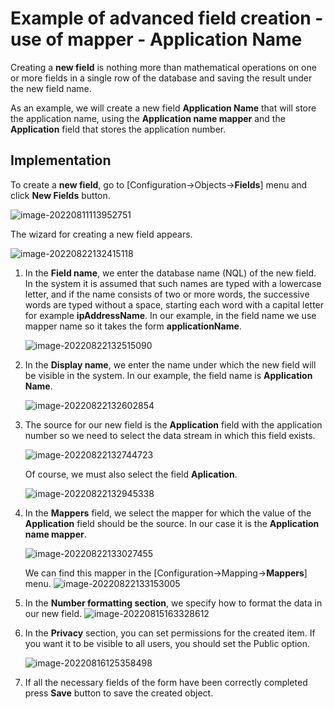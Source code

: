 # Example of advanced field creation - use of mapper - Application Name

Creating a **new field** is nothing more than mathematical operations on one or more fields in a single row of the database and saving the result under the new field name.

As an example, we will create a new field **Application Name** that will store the application name, using the **Application name mapper** and the **Application** field that stores the application number.

## Implementation

To create a **new field**, go to [Configuration->Objects->**Fields**] menu and click **New Fields** button.

![image-20220811113952751](assets_fields_adv/image-20220811113952751.png)

The wizard for creating a new field appears.

![image-20220822132415118](assets_fields_adv/image-20220822132415118.png)



1. In the **Field name**, we enter the database name (NQL) of the new field. In the system it is assumed that such names are typed with a lowercase letter, and if the name consists of two or more words, the successive words are typed without a space, starting each word with a capital letter for example **ipAddressName**. In our example, in the field name we use mapper name so it takes the form **applicationName**.
   
   ![image-20220822132515090](assets_fields_adv/image-20220822132515090.png)
   
2. In the **Display name**, we enter the name under which the new field will be visible in the system. In our example, the field name is **Application Name**.
   
   ![image-20220822132602854](assets_fields_adv/image-20220822132602854.png)
   
3. The source for our new field is the **Application** field with the application number so we need to select the data stream in which this field exists.
   
   ![image-20220822132744723](assets_fields_adv/image-20220822132744723.png) 
   

   Of course, we must also select the field **Aplication**.
   
   ![image-20220822132945338](assets_fields_adv/image-20220822132945338.png)
   
4. In the **Mappers** field, we select the mapper for which the value of the **Application** field should be the source. In our case it is the **Application name mapper**.
   
   ![image-20220822133027455](assets_fields_adv/image-20220822133027455.png)
   
   We can find this mapper in the [Configuration->Mapping->**Mappers**] menu.
   ![image-20220822133153005](assets_fields_adv/image-20220822133153005.png)
   
5. In the **Number formatting section**, we specify how to format the data in our new field.
   ![image-20220815163328612](assets_fields_adv/image-20220815163328612.png)

6. In the **Privacy** section, you can set permissions for the created item. If you want it to be visible to all users, you should set the Public option.
   
   ![image-20220816125358498](assets_fields_adv/image-20220816125358498.png)
   
7. If all the necessary fields of the form have been correctly completed press **Save** button to save the created object.
